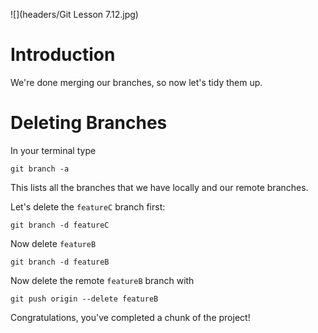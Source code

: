 ![](headers/Git Lesson 7.12.jpg)

# Introduction

We're done merging our branches, so now let's tidy them up.

# Deleting Branches

In your terminal type

```
git branch -a
```

This lists all the branches that we have locally and our remote branches.

Let's delete the `featureC` branch first:

```
git branch -d featureC
```

Now delete `featureB`

```
git branch -d featureB
```

Now delete the remote `featureB` branch with

```
git push origin --delete featureB
```

Congratulations, you've completed a chunk of the project!